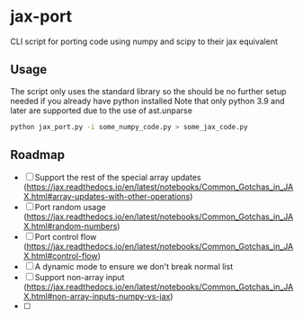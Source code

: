 # jax-port
CLI script for porting code using numpy and scipy to their jax equivalent

## Usage
The script only uses the standard library so the should be no further setup needed if you already have python installed
Note that only python 3.9 and later are supported due to the use of ast.unparse
```bash
python jax_port.py -i some_numpy_code.py > some_jax_code.py
```
## Roadmap
- [ ] Support the rest of the special array updates (https://jax.readthedocs.io/en/latest/notebooks/Common_Gotchas_in_JAX.html#array-updates-with-other-operations)
- [ ] Port random usage (https://jax.readthedocs.io/en/latest/notebooks/Common_Gotchas_in_JAX.html#random-numbers)
- [ ] Port control flow (https://jax.readthedocs.io/en/latest/notebooks/Common_Gotchas_in_JAX.html#control-flow)
- [ ] A dynamic mode to ensure we don't break normal list
- [ ] Support non-array input (https://jax.readthedocs.io/en/latest/notebooks/Common_Gotchas_in_JAX.html#non-array-inputs-numpy-vs-jax)
- [ ] 
